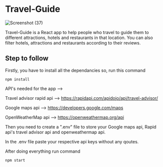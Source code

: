 
# Travel-Guide

![Screenshot (37)](https://user-images.githubusercontent.com/86641528/235453021-654cb582-9e8b-4fc6-9258-37803be91e1a.png)


Travel-Guide is a React app to help people who travel to guide them to different attractions, hotels and restaurants in that location. You can also filter hotels, attractions and restaurants according to their reviews.

## Step to follow
Firstly, you have to install all the dependancies so, run this command
    
    npm install

API's needed for the app -->

Travel advisor rapid api --> https://rapidapi.com/apidojo/api/travel-advisor/

Google maps api --> https://developers.google.com/maps

OpenWeatherMap api --> https://openweathermap.org/api


Then you need to create a ".env" file to store your Google maps api, Rapid api's travel advisor api and openweathermap api.

In the .env file paste your respective api keys without any qoutes.

After doing everything run command 

    npm start
